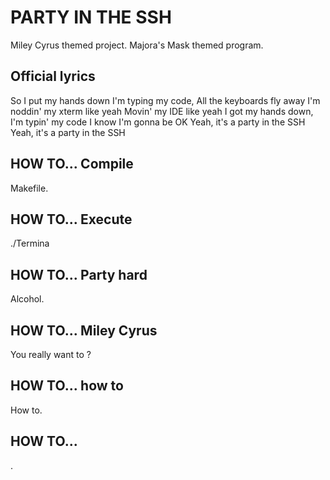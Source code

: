 # PARTY IN THE SSH

Miley Cyrus themed project.
Majora's Mask themed program.

## Official lyrics

So I put my hands down
I'm typing my code,
All the keyboards fly away
I'm noddin' my xterm like yeah
Movin' my IDE like yeah
I got my hands down,
I'm typin' my code
I know I'm gonna be OK
Yeah, it's a party in the SSH
Yeah, it's a party in the SSH

## HOW TO... Compile
Makefile.

## HOW TO... Execute
./Termina

## HOW TO... Party hard
Alcohol.

## HOW TO... Miley Cyrus
You really want to ?

## HOW TO... how to
How to.

## HOW TO...
.

